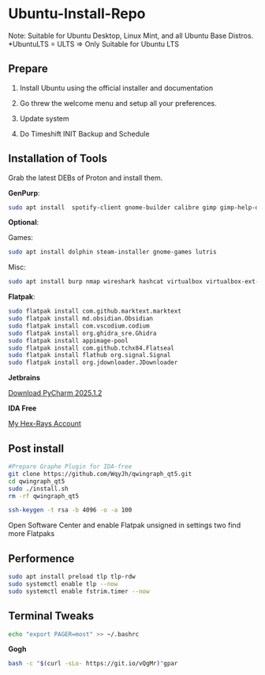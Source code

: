 # Ubuntu-Install-Repo

Note: Suitable for Ubuntu Desktop, Linux Mint, and all Ubuntu Base Distros. 
*UbuntuLTS = ULTS => Only Suitable for Ubuntu LTS

## Prepare

1. Install Ubuntu using the official installer and documentation

2. Go threw the welcome menu and setup all your preferences.

3. Update system

4. Do Timeshift INIT Backup and Schedule

## Installation of Tools

Grab the latest DEBs of Proton and install them.

**GenPurp**:

```bash
sudo apt install  spotify-client gnome-builder calibre gimp gimp-help-de darktable handbrake obs-studio vlc filelight baobab python3-virtualenv python-pip python3 glances most dia ghex tree bleachbit ipython3 neofetch gnome-keyring android-sdk-platform-tools-common qbittorrent openssh-client chromium
```

**Optional**:

Games:

```bash
sudo apt install dolphin steam-installer gnome-games lutris
```

Misc:

```bash
sudo apt install burp nmap wireshark hashcat virtualbox virtualbox-ext-pack 
```

**Flatpak**:

```bash
sudo flatpak install com.github.marktext.marktext
sudo flatpak install md.obsidian.Obsidian 
sudo flatpak install com.vscodium.codium
sudo flatpak install org.ghidra_sre.Ghidra
sudo flatpak install appimage-pool
sudo flatpak install com.github.tchx84.Flatseal
sudo flatpak install flathub org.signal.Signal
sudo flatpak install org.jdownloader.JDownloader
```

**Jetbrains**

[Download PyCharm 2025.1.2](https://www.jetbrains.com/shop/download/PC/2025100)

**IDA Free**

[My Hex-Rays Account](https://my.hex-rays.com/dashboard/download-center/installers/9.1/ida-free)

## Post install

```bash
#Prepare Graphe Plugin for IDA-free
git clone https://github.com/WqyJh/qwingraph_qt5.git
cd qwingraph_qt5
sudo ./install.sh
rm -rf qwingraph_qt5

ssh-keygen -t rsa -b 4096 -o -a 100
```

Open Software Center and enable Flatpak unsigned in settings two find more Flatpaks 

## Performence

```bash
sudo apt install preload tlp tlp-rdw
sudo systemctl enable tlp --now
sudo systemctl enable fstrim.timer --now
```

## Terminal Tweaks

```bash
echo "export PAGER=most" >> ~/.bashrc
```

**Gogh**

```bash
bash -c "$(curl -sLo- https://git.io/vQgMr)"gpar
```
